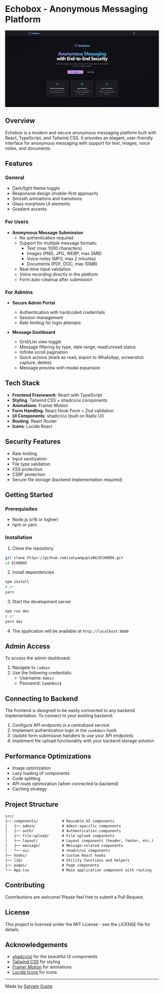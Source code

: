 
# Echobox - Anonymous Messaging Platform

![Echobox Logo](public/og-image.png)

## Overview

Echobox is a modern and secure anonymous messaging platform built with React, TypeScript, and Tailwind CSS. It provides an elegant, user-friendly interface for anonymous messaging with support for text, images, voice notes, and documents.

## Features

### General
- Dark/light theme toggle
- Responsive design (mobile-first approach)
- Smooth animations and transitions
- Glass morphism UI elements
- Gradient accents

### For Users
- **Anonymous Message Submission**
  - No authentication required
  - Support for multiple message formats:
    - Text (max 1000 characters)
    - Images (PNG, JPG, WEBP, max 5MB)
    - Voice notes (MP3, max 2 minutes)
    - Documents (PDF, DOC, max 10MB)
  - Real-time input validation
  - Voice recording directly in the platform
  - Form auto-cleanup after submission

### For Admins
- **Secure Admin Portal**
  - Authentication with hardcoded credentials
  - Session management
  - Rate limiting for login attempts

- **Message Dashboard**
  - Grid/List view toggle
  - Message filtering by type, date range, read/unread status
  - Infinite scroll pagination
  - Quick actions (mark as read, export to WhatsApp, screenshot capture, delete)
  - Message preview with modal expansion

## Tech Stack

- **Frontend Framework**: React with TypeScript
- **Styling**: Tailwind CSS + shadcn/ui components
- **Animations**: Framer Motion
- **Form Handling**: React Hook Form + Zod validation
- **UI Components**: shadcn/ui (built on Radix UI)
- **Routing**: React Router
- **Icons**: Lucide React

## Security Features

- Rate limiting
- Input sanitization
- File type validation
- XSS protection
- CSRF protection
- Secure file storage (backend implementation required)

## Getting Started

### Prerequisites

- Node.js (v16 or higher)
- npm or yarn

### Installation

1. Clone the repository
```bash
git clone https://github.com/satyamgupta08/ECHOBOX.git
cd ECHOBOX
```

2. Install dependencies
```bash
npm install
# or
yarn
```

3. Start the development server
```bash
npm run dev
# or
yarn dev
```

4. The application will be available at `http://localhost:8080`

## Admin Access

To access the admin dashboard:
1. Navigate to `/admin`
2. Use the following credentials:
   - Username: `Admin`
   - Password: `IamAdmin$`

## Connecting to Backend

The frontend is designed to be easily connected to any backend implementation. To connect to your existing backend:

1. Configure API endpoints in a centralized service
2. Implement authentication logic in the `useAdmin` hook
3. Update form submission handlers to use your API endpoints
4. Implement file upload functionality with your backend storage solution

## Performance Optimizations

- Image optimization
- Lazy loading of components
- Code splitting
- API route optimization (when connected to backend)
- Caching strategy

## Project Structure

```
src/
├── components/           # Reusable UI components
│   ├── admin/            # Admin-specific components
│   ├── auth/             # Authentication components
│   ├── file-upload/      # File upload components
│   ├── layout/           # Layout components (header, footer, etc.)
│   ├── message/          # Message-related components
│   └── ui/               # shadcn/ui components
├── hooks/                # Custom React hooks
├── lib/                  # Utility functions and helpers
├── pages/                # Page components
└── App.tsx               # Main application component with routing
```

## Contributing

Contributions are welcome! Please feel free to submit a Pull Request.

## License

This project is licensed under the MIT License - see the LICENSE file for details.

## Acknowledgements

- [shadcn/ui](https://ui.shadcn.com/) for the beautiful UI components
- [Tailwind CSS](https://tailwindcss.com/) for styling
- [Framer Motion](https://www.framer.com/motion/) for animations
- [Lucide Icons](https://lucide.dev/) for icons

---

Made by [Satyam Gupta](https://github.com/satyamgupta08)

